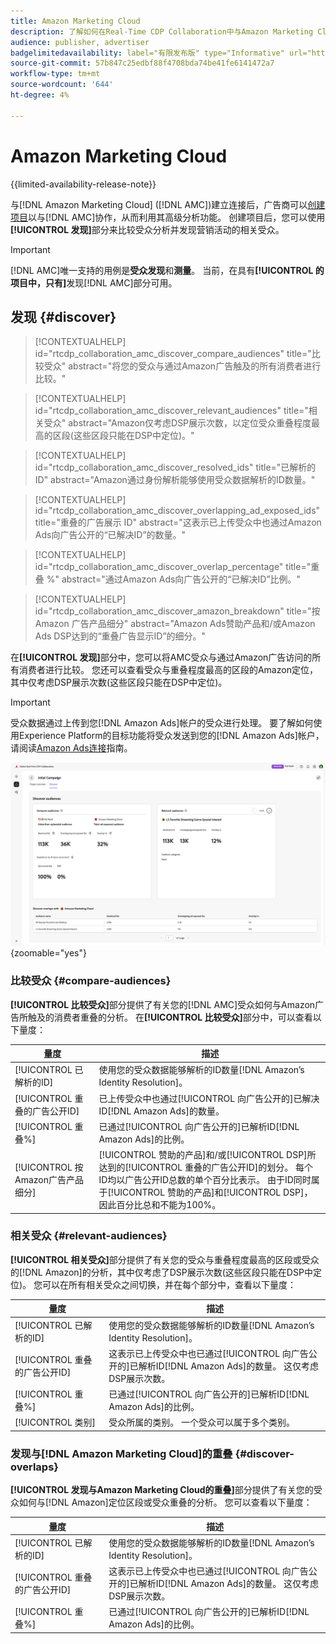 ```yaml
---
title: Amazon Marketing Cloud
description: 了解如何在Real-Time CDP Collaboration中与Amazon Marketing Cloud协作。
audience: publisher, advertiser
badgelimitedavailability: label="有限发布版" type="Informative" url="https://helpx.adobe.com/legal/product-descriptions/real-time-customer-data-platform-collaboration.html newtab=true"
source-git-commit: 57b847c25edbf88f4708bda74be41fe6141472a7
workflow-type: tm+mt
source-wordcount: '644'
ht-degree: 4%

---
```


# Amazon Marketing Cloud

{{limited-availability-release-note}}

与[!DNL Amazon Marketing Cloud] ([!DNL AMC])建立连接后，广告商可以[创建项目](../manage-projects.md#create-project)以与[!DNL AMC]协作，从而利用其高级分析功能。 创建项目后，您可以使用&#x200B;**[!UICONTROL 发现]**&#x200B;部分来比较受众分析并发现营销活动的相关受众。

>[!IMPORTANT]
>
>[!DNL AMC]唯一支持的用例是&#x200B;**受众发现**&#x200B;和&#x200B;**测量**。 当前，在具有&#x200B;**[!UICONTROL 的项目中，只有]**&#x200B;发现[!DNL AMC]部分可用。

## 发现 {#discover}

>[!CONTEXTUALHELP]
>id="rtcdp_collaboration_amc_discover_compare_audiences"
>title="比较受众"
>abstract="将您的受众与通过Amazon广告触及的所有消费者进行比较。"

>[!CONTEXTUALHELP]
>id="rtcdp_collaboration_amc_discover_relevant_audiences"
>title="相关受众"
>abstract="Amazon仅考虑DSP展示次数，以定位受众重叠程度最高的区段(这些区段只能在DSP中定位)。"

>[!CONTEXTUALHELP]
>id="rtcdp_collaboration_amc_discover_resolved_ids"
>title="已解析的 ID"
>abstract="Amazon通过身份解析能够使用受众数据解析的ID数量。"

>[!CONTEXTUALHELP]
>id="rtcdp_collaboration_amc_discover_overlapping_ad_exposed_ids"
>title="重叠的广告展示 ID"
>abstract="这表示已上传受众中也通过Amazon Ads向广告公开的“已解决ID”的数量。"

>[!CONTEXTUALHELP]
>id="rtcdp_collaboration_amc_discover_overlap_percentage"
>title="重叠 %"
>abstract="通过Amazon Ads向广告公开的“已解决ID”比例。"

>[!CONTEXTUALHELP]
>id="rtcdp_collaboration_amc_discover_amazon_breakdown"
>title="按 Amazon 广告产品细分"
>abstract="Amazon Ads赞助产品和/或Amazon Ads DSP达到的“重叠广告显示ID”的细分。"

在&#x200B;**[!UICONTROL 发现]**&#x200B;部分中，您可以将AMC受众与通过Amazon广告访问的所有消费者进行比较。 您还可以查看受众与重叠程度最高的区段的Amazon定位，其中仅考虑DSP展示次数(这些区段只能在DSP中定位)。

>[!IMPORTANT]
>
>受众数据通过上传到您[!DNL Amazon Ads]帐户的受众进行处理。 要了解如何使用Experience Platform的目标功能将受众发送到您的[!DNL Amazon Ads]帐户，请阅读[Amazon Ads连接](https://experienceleague.adobe.com/en/docs/experience-platform/destinations/catalog/advertising/amazon-ads)指南。

![使用Amazon Marketing Cloud的项目中的“发现”部分。](/help/assets/collaborate/advertising-platforms/amc-discover.png){zoomable="yes"}

### 比较受众 {#compare-audiences}

**[!UICONTROL 比较受众]**&#x200B;部分提供了有关您的[!DNL AMC]受众如何与Amazon广告所触及的消费者重叠的分析。 在&#x200B;**[!UICONTROL 比较受众]**&#x200B;部分中，可以查看以下量度：

| 量度 | 描述 |
|--------------------------------|---------------------------------------------------------------------------------------------------|
| [!UICONTROL 已解析的ID] | 使用您的受众数据能够解析的ID数量[!DNL Amazon’s Identity Resolution]。 |
| [!UICONTROL 重叠的广告公开ID] | 已上传受众中也通过[!UICONTROL 向广告公开的]已解决ID[!DNL Amazon Ads]的数量。 |
| [!UICONTROL 重叠%] | 已通过[!UICONTROL 向广告公开的]已解析ID[!DNL Amazon Ads]的比例。 |
| [!UICONTROL 按Amazon广告产品细分] | [!UICONTROL 赞助的产品]和/或[!UICONTROL DSP]所达到的[!UICONTROL 重叠的广告公开ID]的划分。 每个ID均以广告公开ID总数的单个百分比表示。 由于ID同时属于[!UICONTROL 赞助的产品]和[!UICONTROL DSP]，因此百分比总和不能为100%。 |


### 相关受众 {#relevant-audiences}

**[!UICONTROL 相关受众]**&#x200B;部分提供了有关您的受众与重叠程度最高的区段或受众的[!DNL Amazon]的分析，其中仅考虑了DSP展示次数(这些区段只能在DSP中定位)。 您可以在所有相关受众之间切换，并在每个部分中，查看以下量度：

| 量度 | 描述 |
|--------------------------------|---------------------------------------------------------------------------------------------------|
| [!UICONTROL 已解析的ID] | 使用您的受众数据能够解析的ID数量[!DNL Amazon’s Identity Resolution]。 |
| [!UICONTROL 重叠的广告公开ID] | 这表示已上传受众中也已通过[!UICONTROL 向广告公开的]已解析ID[!DNL Amazon Ads]的数量。 这仅考虑DSP展示次数。 |
| [!UICONTROL 重叠%] | 已通过[!UICONTROL 向广告公开的]已解析ID[!DNL Amazon Ads]的比例。 |
| [!UICONTROL 类别] | 受众所属的类别。 一个受众可以属于多个类别。 |

### 发现与[!DNL Amazon Marketing Cloud]的重叠 {#discover-overlaps}

**[!UICONTROL 发现与Amazon Marketing Cloud的重叠]**&#x200B;部分提供了有关您的受众如何与[!DNL Amazon]定位区段或受众重叠的分析。 您可以查看以下量度：

| 量度 | 描述 |
|--------------------------------|---------------------------------------------------------------------------------------------------|
| [!UICONTROL 已解析的ID] | 使用您的受众数据能够解析的ID数量[!DNL Amazon’s Identity Resolution]。 |
| [!UICONTROL 重叠的广告公开ID] | 这表示已上传受众中也已通过[!UICONTROL 向广告公开的]已解析ID[!DNL Amazon Ads]的数量。 这仅考虑DSP展示次数。 |
| [!UICONTROL 重叠%] | 已通过[!UICONTROL 向广告公开的]已解析ID[!DNL Amazon Ads]的比例。 |